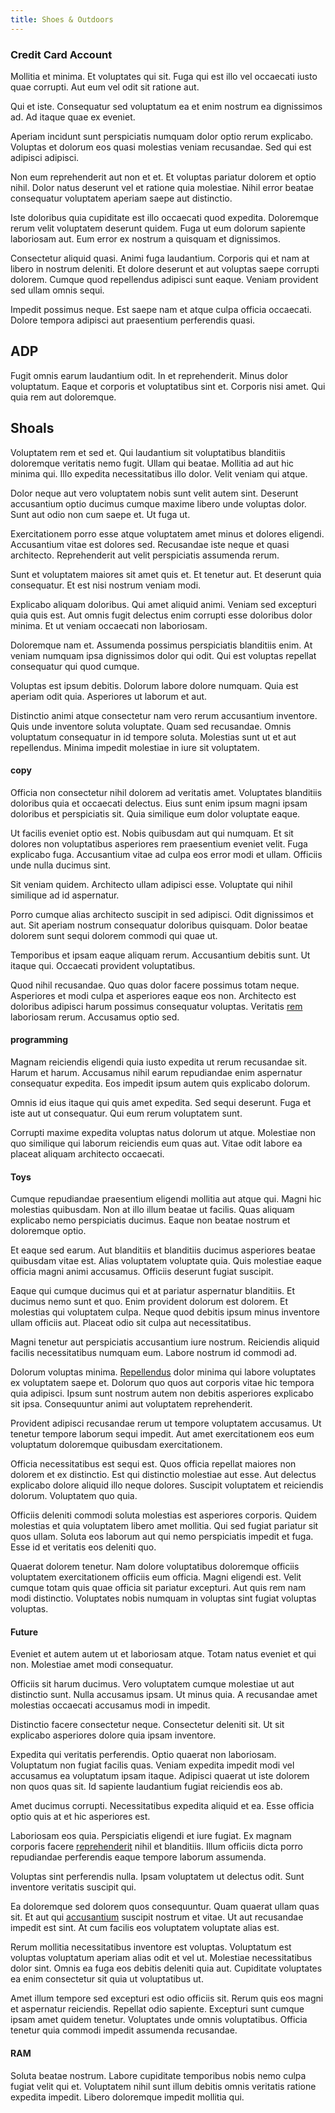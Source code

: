 ```yaml
---
title: Shoes & Outdoors
---
```


### Credit Card Account

Mollitia et minima. Et voluptates qui sit. Fuga qui est illo vel occaecati iusto quae corrupti. Aut eum vel odit sit ratione aut.

Qui et iste. Consequatur sed voluptatum ea et enim nostrum ea dignissimos ad. Ad itaque quae ex eveniet.

Aperiam incidunt sunt perspiciatis numquam dolor optio rerum explicabo. Voluptas et dolorum eos quasi molestias veniam recusandae. Sed qui est adipisci adipisci.

Non eum reprehenderit aut non et et. Et voluptas pariatur dolorem et optio nihil. Dolor natus deserunt vel et ratione quia molestiae. Nihil error beatae consequatur voluptatem aperiam saepe aut distinctio.

Iste doloribus quia cupiditate est illo occaecati quod expedita. Doloremque rerum velit voluptatem deserunt quidem. Fuga ut eum dolorum sapiente laboriosam aut. Eum error ex nostrum a quisquam et dignissimos.

Consectetur aliquid quasi. Animi fuga laudantium. Corporis qui et nam at libero in nostrum deleniti. Et dolore deserunt et aut voluptas saepe corrupti dolorem. Cumque quod repellendus adipisci sunt eaque. Veniam provident sed ullam omnis sequi.

Impedit possimus neque. Est saepe nam et atque culpa officia occaecati. Dolore tempora adipisci aut praesentium perferendis quasi.

## ADP

Fugit omnis earum laudantium odit. In et reprehenderit. Minus dolor voluptatum. Eaque et corporis et voluptatibus sint et. Corporis nisi amet. Qui quia rem aut doloremque.

## Shoals

Voluptatem rem et sed et. Qui laudantium sit voluptatibus blanditiis doloremque veritatis nemo fugit. Ullam qui beatae. Mollitia ad aut hic minima qui. Illo expedita necessitatibus illo dolor. Velit veniam qui atque.

Dolor neque aut vero voluptatem nobis sunt velit autem sint. Deserunt accusantium optio ducimus cumque maxime libero unde voluptas dolor. Sunt aut odio non cum saepe et. Ut fuga ut.

Exercitationem porro esse atque voluptatem amet minus et dolores eligendi. Accusantium vitae est dolores sed. Recusandae iste neque et quasi architecto. Reprehenderit aut velit perspiciatis assumenda rerum.

Sunt et voluptatem maiores sit amet quis et. Et tenetur aut. Et deserunt quia consequatur. Et est nisi nostrum veniam modi.

Explicabo aliquam doloribus. Qui amet aliquid animi. Veniam sed excepturi quia quis est. Aut omnis fugit delectus enim corrupti esse doloribus dolor minima. Et ut veniam occaecati non laboriosam.

Doloremque nam et. Assumenda possimus perspiciatis blanditiis enim. At veniam numquam ipsa dignissimos dolor qui odit. Qui est voluptas repellat consequatur qui quod cumque.

Voluptas est ipsum debitis. Dolorum labore dolore numquam. Quia est aperiam odit quia. Asperiores ut laborum et aut.

Distinctio animi atque consectetur nam vero rerum accusantium inventore. Quis unde inventore soluta voluptate. Quam sed recusandae. Omnis voluptatum consequatur in id tempore soluta. Molestias sunt ut et aut repellendus. Minima impedit molestiae in iure sit voluptatem.

#### copy

Officia non consectetur nihil dolorem ad veritatis amet. Voluptates blanditiis doloribus quia et occaecati delectus. Eius sunt enim ipsum magni ipsam doloribus et perspiciatis sit. Quia similique eum dolor voluptate eaque.

Ut facilis eveniet optio est. Nobis quibusdam aut qui numquam. Et sit dolores non voluptatibus asperiores rem praesentium eveniet velit. Fuga explicabo fuga. Accusantium vitae ad culpa eos error modi et ullam. Officiis unde nulla ducimus sint.

Sit veniam quidem. Architecto ullam adipisci esse. Voluptate qui nihil similique ad id aspernatur.

Porro cumque alias architecto suscipit in sed adipisci. Odit dignissimos et aut. Sit aperiam nostrum consequatur doloribus quisquam. Dolor beatae dolorem sunt sequi dolorem commodi qui quae ut.

Temporibus et ipsam eaque aliquam rerum. Accusantium debitis sunt. Ut itaque qui. Occaecati provident voluptatibus.

Quod nihil recusandae. Quo quas dolor facere possimus totam neque. Asperiores et modi culpa et asperiores eaque eos non. Architecto est doloribus adipisci harum possimus consequatur voluptas. Veritatis [rem](/facere/adipisci/molestiae/ut/cliffs_generic_frozen_chair.md) laboriosam rerum. Accusamus optio sed.

#### programming

Magnam reiciendis eligendi quia iusto expedita ut rerum recusandae sit. Harum et harum. Accusamus nihil earum repudiandae enim aspernatur consequatur expedita. Eos impedit ipsum autem quis explicabo dolorum.

Omnis id eius itaque qui quis amet expedita. Sed sequi deserunt. Fuga et iste aut ut consequatur. Qui eum rerum voluptatem sunt.

Corrupti maxime expedita voluptas natus dolorum ut atque. Molestiae non quo similique qui laborum reiciendis eum quas aut. Vitae odit labore ea placeat aliquam architecto occaecati.

#### Toys

Cumque repudiandae praesentium eligendi mollitia aut atque qui. Magni hic molestias quibusdam. Non at illo illum beatae ut facilis. Quas aliquam explicabo nemo perspiciatis ducimus. Eaque non beatae nostrum et doloremque optio.

Et eaque sed earum. Aut blanditiis et blanditiis ducimus asperiores beatae quibusdam vitae est. Alias voluptatem voluptate quia. Quis molestiae eaque officia magni animi accusamus. Officiis deserunt fugiat suscipit.

Eaque qui cumque ducimus qui et at pariatur aspernatur blanditiis. Et ducimus nemo sunt et quo. Enim provident dolorum est dolorem. Et molestias qui voluptatem culpa. Neque quod debitis ipsum minus inventore ullam officiis aut. Placeat odio sit culpa aut necessitatibus.

Magni tenetur aut perspiciatis accusantium iure nostrum. Reiciendis aliquid facilis necessitatibus numquam eum. Labore nostrum id commodi ad.

Dolorum voluptas minima. [Repellendus](/consequatur/architecto/specialist_direct.md) dolor minima qui labore voluptates ex voluptatem saepe et. Dolorum quo quos aut corporis vitae hic tempora quia adipisci. Ipsum sunt nostrum autem non debitis asperiores explicabo sit ipsa. Consequuntur animi aut voluptatem reprehenderit.

Provident adipisci recusandae rerum ut tempore voluptatem accusamus. Ut tenetur tempore laborum sequi impedit. Aut amet exercitationem eos eum voluptatum doloremque quibusdam exercitationem.

Officia necessitatibus est sequi est. Quos officia repellat maiores non dolorem et ex distinctio. Est qui distinctio molestiae aut esse. Aut delectus explicabo dolore aliquid illo neque dolores. Suscipit voluptatem et reiciendis dolorum. Voluptatem quo quia.

Officiis deleniti commodi soluta molestias est asperiores corporis. Quidem molestias et quia voluptatem libero amet mollitia. Qui sed fugiat pariatur sit quos ullam. Soluta eos laborum aut qui nemo perspiciatis impedit et fuga. Esse id et veritatis eos deleniti quo.

Quaerat dolorem tenetur. Nam dolore voluptatibus doloremque officiis voluptatem exercitationem officiis eum officia. Magni eligendi est. Velit cumque totam quis quae officia sit pariatur excepturi. Aut quis rem nam modi distinctio. Voluptates nobis numquam in voluptas sint fugiat voluptas voluptas.

#### Future

Eveniet et autem autem ut et laboriosam atque. Totam natus eveniet et qui non. Molestiae amet modi consequatur.

Officiis sit harum ducimus. Vero voluptatem cumque molestiae ut aut distinctio sunt. Nulla accusamus ipsam. Ut minus quia. A recusandae amet molestias occaecati accusamus modi in impedit.

Distinctio facere consectetur neque. Consectetur deleniti sit. Ut sit explicabo asperiores dolore quia ipsam inventore.

Expedita qui veritatis perferendis. Optio quaerat non laboriosam. Voluptatum non fugiat facilis quas. Veniam expedita impedit modi vel accusamus ea voluptatum ipsam itaque. Adipisci quaerat ut iste dolorem non quos quas sit. Id sapiente laudantium fugiat reiciendis eos ab.

Amet ducimus corrupti. Necessitatibus expedita aliquid et ea. Esse officia optio quis at et hic asperiores est.

Laboriosam eos quia. Perspiciatis eligendi et iure fugiat. Ex magnam corporis facere [reprehenderit](/facere/adipisci/dynamic.md) nihil et blanditiis. Illum officiis dicta porro repudiandae perferendis eaque tempore laborum assumenda.

Voluptas sint perferendis nulla. Ipsam voluptatem ut delectus odit. Sunt inventore veritatis suscipit qui.

Ea doloremque sed dolorem quos consequuntur. Quam quaerat ullam quas sit. Et aut qui [accusantium](/eos/est/autem/oregon_california.md) suscipit nostrum et vitae. Ut aut recusandae impedit est sint. At cum facilis eos voluptatem voluptate alias est.

Rerum mollitia necessitatibus inventore est voluptas. Voluptatum est voluptas voluptatum aperiam alias odit et vel ut. Molestiae necessitatibus dolor sint. Omnis ea fuga eos debitis deleniti quia aut. Cupiditate voluptates ea enim consectetur sit quia ut voluptatibus ut.

Amet illum tempore sed excepturi est odio officiis sit. Rerum quis eos magni et aspernatur reiciendis. Repellat odio sapiente. Excepturi sunt cumque ipsam amet quidem tenetur. Voluptates unde omnis voluptatibus. Officia tenetur quia commodi impedit assumenda recusandae.

#### RAM

Soluta beatae nostrum. Labore cupiditate temporibus nobis nemo culpa fugiat velit qui et. Voluptatem nihil sunt illum debitis omnis veritatis ratione expedita impedit. Libero doloremque impedit mollitia qui.
